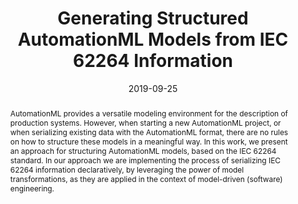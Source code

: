 ---
abstract: AutomationML provides a versatile modeling environment for the description
  of production systems. However, when starting a new AutomationML project, or when
  serializing existing data with the AutomationML format, there are no rules on how
  to structure these models in a meaningful way. In this work, we present an approach
  for structuring AutomationML models, based on the IEC 62264 standard. In our approach
  we are implementing the process of serializing IEC 62264 information declaratively,
  by leveraging the power of model transformations, as they are applied in the context
  of model-driven (software) engineering.
authors:
- Bernhard Wally
- Laurens Lang
- Rafa&#322; W&#322;odarski
- Radek Sindelar
- Christian Huemer
- Alexandra Mazak
- Manuel Wimmer
date: '2019-09-25'
featured: false
publication_types:
- '0'
publishDate: '2019-09-25'
title: Generating Structured AutomationML Models from IEC 62264 Information
url_pdf: https://publik.tuwien.ac.at/files/publik_281396.pdf
---